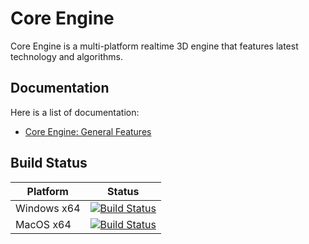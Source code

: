# Core Engine

Core Engine is a multi-platform realtime 3D engine that features latest technology and algorithms.

## Documentation

Here is a list of documentation:

* [Core Engine: General Features](/_wiki/wikis/documentation?wikiVersion=GBmaster&pagePath=%2FGeneralFeatures)

## Build Status

| Platform | Status |
|----------|--------|
| Windows x64 | [![Build Status](https://doublebuffer.visualstudio.com/CoreEngine/_apis/build/status/CoreEngine-CI?branchName=master&jobName=Windows%20VS%202019%20Agent)](https://doublebuffer.visualstudio.com/CoreEngine/_build/latest?definitionId=5&branchName=master) |
| MacOS x64                       | [![Build Status](https://doublebuffer.visualstudio.com/CoreEngine/_apis/build/status/CoreEngine-CI?branchName=master&jobName=MacOS%20Agent)](https://doublebuffer.visualstudio.com/CoreEngine/_build/latest?definitionId=5&branchName=master) |

